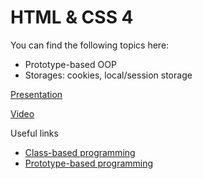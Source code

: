 # HTML & CSS 4

You can find the following topics here:

* Prototype-based OOP
* Storages: cookies, local/session storage

[Presentation](https://docs.google.com/presentation/d/1CXTBdpBbZghDx4KgpiK1B0kSKtJr9aHhHhOSCZkKEMY/edit?usp=sharing)

[Video](https://solvd.zoom.us/rec/share/_q7EBTZRUZ8J6ye8mQrQd1IIzS0N1UdxGWCpHP4xcAYr6a3D_ZqtlEp3j-LvGxul.yfc8u6XrYZp9J3iR?startTime=1618218126000)

Useful links

* [Class-based programming](https://en.wikipedia.org/wiki/Class-based_programming)
* [Prototype-based programming](https://en.wikipedia.org/wiki/Prototype-based_programming)
